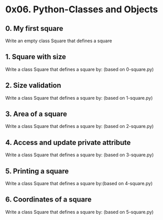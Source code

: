# 0x06. Python-Classes and Objects

## 0. My first square
Write an empty class Square that defines a square

## 1. Square with size
Write a class Square that defines a square by: (based on 0-square.py)

## 2. Size validation
Write a class Square that defines a square by: (based on 1-square.py)

## 3. Area of a square
Write a class Square that defines a square by: (based on 2-square.py)

## 4. Access and update private attribute
Write a class Square that defines a square by: (based on 3-square.py)

## 5. Printing a square
Write a class Square that defines a square by:(based on 4-square.py)

## 6. Coordinates of a square
Write a class Square that defines a square by: (based on 5-square.py)
